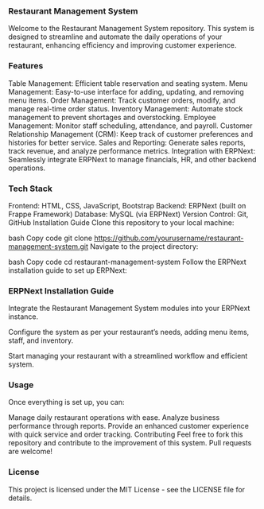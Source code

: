 ### Restaurant Management System

Welcome to the Restaurant Management System repository. This system is designed to streamline and automate the daily operations of your restaurant, enhancing efficiency and improving customer experience.

### Features
Table Management: Efficient table reservation and seating system.
Menu Management: Easy-to-use interface for adding, updating, and removing menu items.
Order Management: Track customer orders, modify, and manage real-time order status.
Inventory Management: Automate stock management to prevent shortages and overstocking.
Employee Management: Monitor staff scheduling, attendance, and payroll.
Customer Relationship Management (CRM): Keep track of customer preferences and histories for better service.
Sales and Reporting: Generate sales reports, track revenue, and analyze performance metrics.
Integration with ERPNext: Seamlessly integrate ERPNext to manage financials, HR, and other backend operations.

### Tech Stack
Frontend: HTML, CSS, JavaScript, Bootstrap
Backend: ERPNext (built on Frappe Framework)
Database: MySQL (via ERPNext)
Version Control: Git, GitHub
Installation Guide
Clone this repository to your local machine:

bash
Copy code
git clone https://github.com/yourusername/restaurant-management-system.git
Navigate to the project directory:

bash
Copy code
cd restaurant-management-system
Follow the ERPNext installation guide to set up ERPNext:

### ERPNext Installation Guide
Integrate the Restaurant Management System modules into your ERPNext instance.

Configure the system as per your restaurant’s needs, adding menu items, staff, and inventory.

Start managing your restaurant with a streamlined workflow and efficient system.

### Usage
Once everything is set up, you can:

Manage daily restaurant operations with ease.
Analyze business performance through reports.
Provide an enhanced customer experience with quick service and order tracking.
Contributing
Feel free to fork this repository and contribute to the improvement of this system. Pull requests are welcome!

### License
This project is licensed under the MIT License - see the LICENSE file for details.
